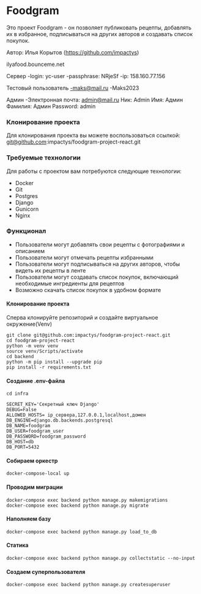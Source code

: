 # Foodgram

Это проект Foodgram - он позволяет публиковать рецепты, добавлять их в избранное, подписываться на других авторов и создавать список покупок. 

Автор: Илья Корытов (https://github.com/impactys)

ilyafood.bounceme.net

Сервер
-login: yc-user
-passphrase: NRjeSf
-ip: 158.160.77.156

Тестовый пользователь
-maks@mail.ru
-Maks2023

Админ
-Электронная почта: admin@mail.ru
Ник: Admin
Имя: Админ
Фамилия: Админ
Password: admin

### Клонирование проекта

Для клонирования проекта вы можете воспользоваться ссылкой: git@github.com:impactys/foodgram-project-react.git

### Требуемые технологии

Для работы с проектом вам потребуются следующие технологии:

- Docker
- Git
- Postgres
- Django
- Gunicorn
- Nginx

### Функционал

- Пользователи могут добавлять свои рецепты с фотографиями и описанием
- Пользователи могут отмечать рецепты избранными
- Пользователи могут подписываться на других авторов, чтобы видеть их рецепты в ленте
- Пользователи могут создавать список покупок, включающий необходимые ингредиенты для рецептов
- Возможно скачать список покупок в удобном формате
   
#### Клонирование проекта

Сперва клонируйте репозиторий и создайте виртуальное окружение(Venv)

```
git clone git@github.com:impactys/foodgram-project-react.git
cd foodgram-project-react
python -m venv venv
source venv/Scripts/activate
cd backend
python -m pip install --upgrade pip
pip install -r requirements.txt
```

#### Создание .env-файла

```
cd infra
```

```
SECRET_KEY='Секретный ключ Django'
DEBUG=False
ALLOWED_HOSTS= ip_сервера,127.0.0.1,localhost,домен
DB_ENGINE=django.db.backends.postgresql
DB_NAME=foodgram
DB_USER=foodgram_user
DB_PASSWORD=foodgram_password
DB_HOST=db
DB_PORT=5432
```
#### Собираем оркестр
```
docker-compose-local up
```
#### Проводим миграции
```
docker-compose exec backend python manage.py makemigrations
docker-compose exec backend python manage.py migrate
```
#### Наполняем базу
```
docker-compose exec backend python manage.py load_to_db
```
#### Статика
```
docker-compose exec backend python manage.py collectstatic --no-input
```
#### Создаем суперпользователя
```
docker-compose exec backend python manage.py createsuperuser
```